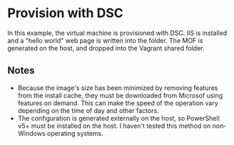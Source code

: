 # Provision with DSC
In this example, the virtual machine is provisioned with DSC. IIS is installed and a "hello world" web page
is written into the folder. The MOF is generated on the host, and dropped into the Vagrant shared folder.

## Notes
- Because the image's size has been minimized by removing features from the install cache, they must be downloaded
from Microsof using features on demand. This can make the speed of the operation vary depending on the time of day and other factors.
- The configuration is generated externally on the host, so PowerShell v5+ must be installed on the host. I haven't tested this method on non-Windows operating systems.



